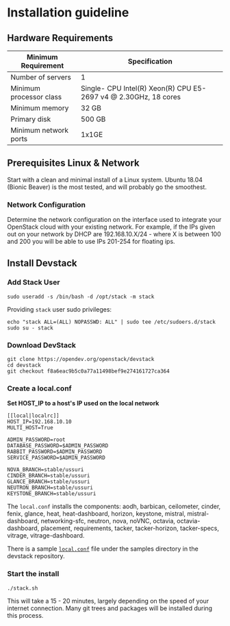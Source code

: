 # Installation guideline
## Hardware Requirements
| Minimum Requirement  | Specification |
| ------------- | ------------- |
| Number of servers  | 1  |
| Minimum processor class  | Single- CPU Intel(R) Xeon(R) CPU E5-2697 v4 @ 2.30GHz, 18 cores |
| Minimum memory | 32 GB |
| Primary disk | 500 GB |
| Minimum network ports | 1x1GE|

## Prerequisites Linux & Network
Start with a clean and minimal install of a Linux system. Ubuntu 18.04 (Bionic Beaver) is the most tested, and will probably go the smoothest.

### Network Configuration
Determine the network configuration on the interface used to integrate your OpenStack cloud with your existing network. For example, if the IPs given out on your network by DHCP are 192.168.10.X/24 - where X is between 100 and 200 you will be able to use IPs 201-254 for floating ips.

## Install Devstack
### Add Stack User
``` 
sudo useradd -s /bin/bash -d /opt/stack -m stack 
```

Providing `stack` user sudo privileges:
```
echo "stack ALL=(ALL) NOPASSWD: ALL" | sudo tee /etc/sudoers.d/stack
sudo su - stack
```

### Download DevStack
```
git clone https://opendev.org/openstack/devstack
cd devstack
git checkout f8a6eac9b5c0a77a11498bef9e274161727ca364
```

### Create a local.conf
**Set HOST_IP to a host's IP used on the local network**
```
[[local|localrc]]
HOST_IP=192.168.10.10
MULTI_HOST=True

ADMIN_PASSWORD=root
DATABASE_PASSWORD=$ADMIN_PASSWORD
RABBIT_PASSWORD=$ADMIN_PASSWORD
SERVICE_PASSWORD=$ADMIN_PASSWORD

NOVA_BRANCH=stable/ussuri
CINDER_BRANCH=stable/ussuri
GLANCE_BRANCH=stable/ussuri
NEUTRON_BRANCH=stable/ussuri
KEYSTONE_BRANCH=stable/ussuri

```

The `local.conf` installs the components: aodh, barbican, ceilometer, cinder, fenix, glance, heat, heat-dashboard, horizon, keystone, mistral, mistral-dashboard, networking-sfc, neutron, nova, noVNC, octavia, octavia-dashboard, placement, requirements, tacker, tacker-horizon, tacker-specs, vitrage, vitrage-dashboard.

There is a sample [`local.conf`](local.conf) file under the samples directory in the devstack repository.

### Start the install
```
./stack.sh
```
This will take a 15 - 20 minutes, largely depending on the speed of your internet connection. Many git trees and packages will be installed during this process.
